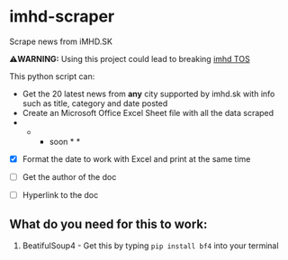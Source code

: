 # imhd-scraper
Scrape news from iMHD.SK

:warning:**WARNING:** Using this project could lead to breaking [imhd TOS](https://imhd.sk/ba/doc/sk/10260/Podmienky-pou%C5%BE%C3%ADvania)

This python script can:
- Get the 20 latest news from **any** city supported by imhd.sk with info such as title, category and date posted
- Create an Microsoft Office Excel Sheet file with all the data scraped
- * * soon * *

- [x] Format the date to work with Excel and print at the same time
- [ ] Get the author of the doc
- [ ] Hyperlink to the doc


## What do you need for this to work:
1. BeatifulSoup4 - Get this by typing `pip install bf4` into your terminal
